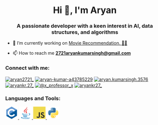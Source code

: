 <h1 align="center">Hi 👋, I'm Aryan</h1>
<h3 align="center">A passionate developer with a keen interest in AI, data structures, and algorithms</h3>

- 🔭 I’m currently working on [Movie Recommendation. 🏫📸](https://github.com/2721aryan/Movie-Recommendation)

- 📫 How to reach me **2721aryankumarsingh@gmail.com**

<h3 align="left">Connect with me:</h3>
<p align="left">
<a href="https://twitter.com/aryan2721_" target="blank"><img align="center" src="https://raw.githubusercontent.com/rahuldkjain/github-profile-readme-generator/master/src/images/icons/Social/twitter.svg" alt="aryan2721_" height="30" width="40" /></a>
<a href="https://linkedin.com/in/aryan-kumar-a43785229" target="blank"><img align="center" src="https://raw.githubusercontent.com/rahuldkjain/github-profile-readme-generator/master/src/images/icons/Social/linked-in-alt.svg" alt="aryan-kumar-a43785229" height="30" width="40" /></a>
<a href="https://fb.com/aryan.kumarsingh.3576" target="blank"><img align="center" src="https://raw.githubusercontent.com/rahuldkjain/github-profile-readme-generator/master/src/images/icons/Social/facebook.svg" alt="aryan.kumarsingh.3576" height="30" width="40" /></a>
<a href="https://instagram.com/aryankr.27_" target="blank"><img align="center" src="https://raw.githubusercontent.com/rahuldkjain/github-profile-readme-generator/master/src/images/icons/Social/instagram.svg" alt="aryankr.27_" height="30" width="40" /></a>
<a href="https://www.hackerrank.com/x_professor_x" target="blank"><img align="center" src="https://raw.githubusercontent.com/rahuldkjain/github-profile-readme-generator/master/src/images/icons/Social/hackerrank.svg" alt="@x_professor_x" height="30" width="40" /></a>
<a href="https://www.leetcode.com/aryankr27_" target="blank"><img align="center" src="https://raw.githubusercontent.com/rahuldkjain/github-profile-readme-generator/master/src/images/icons/Social/leet-code.svg" alt="aryankr27_" height="30" width="40" /></a>
</p>

<h3 align="left">Languages and Tools:</h3>
<p align="left"> <a href="https://www.cprogramming.com/" target="_blank" rel="noreferrer"> <img src="https://raw.githubusercontent.com/devicons/devicon/master/icons/c/c-original.svg" alt="c" width="40" height="40"/> </a> <a href="https://www.java.com" target="_blank" rel="noreferrer"> <img src="https://raw.githubusercontent.com/devicons/devicon/master/icons/java/java-original.svg" alt="java" width="40" height="40"/> </a> <a href="https://developer.mozilla.org/en-US/docs/Web/JavaScript" target="_blank" rel="noreferrer"> <img src="https://raw.githubusercontent.com/devicons/devicon/master/icons/javascript/javascript-original.svg" alt="javascript" width="40" height="40"/> </a> <a href="https://www.python.org" target="_blank" rel="noreferrer"> <img src="https://raw.githubusercontent.com/devicons/devicon/master/icons/python/python-original.svg" alt="python" width="40" height="40"/> </a> </p>
